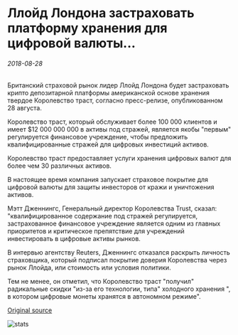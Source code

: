 # Ллойд Лондона застраховать платформу хранения для цифровой валюты...

###### 2018-08-28

Британский страховой рынок лидер Ллойд Лондона будет застраховать крипто депозитарной платформы американской основе хранения твердое Королевство траст, согласно пресс-релизе, опубликованном 28 августа.

Королевство траст, который обслуживает более 100 000 клиентов и имеет $12 000 000 000 в активы под стражей, является якобы "первым" регулируется финансовое учреждение, чтобы предложить квалифицированные стражей для цифровых инвестиций активов.

Королевство траст предоставляет услуги хранения цифровых валют для более чем 30 различных активов.

В настоящее время компания запускает страховое покрытие для цифровой валюты для защиты инвесторов от кражи и уничтожения активов.

Мэтт Дженнингс, Генеральный директор Королевства Trust, сказал: "квалифицированное содержание под стражей регулируется, застрахованное финансовое учреждение является одним из главных приоритетов и критическое препятствие для учреждений инвестировать в цифровые активы рынков.

В интервью агентству Reuters, Дженнингс отказался раскрыть личность страховщика, который подписал покрытие доверия Королевства через рынок Ллойда, или стоимость или условия политики.

Тем не менее, он отметил, что Королевство траст "получил" радикальные скидки "из-за его технологии, типа" холодного хранения ", в котором цифровые монеты хранятся в автономном режиме".

[Original source](https://cointelegraph.com/news/lloyds-of-london-to-insure-custody-platform-for-digital-currency)

![stats](https://c.statcounter.com/11760860/0/a89fa40b/1/ "stats")